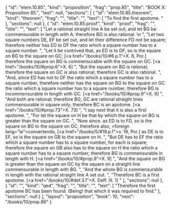 {
  "id": "elem.10.85",
  "kind": "proposition",
  "frag": "prop.85",
  "title": "BOOK X: Proposition 85.",
  "text": null,
  "sections": [
    {
      "id": "elem.10.85.theorem",
      "kind": "theorem",
      "frag": "",
      "title": "",
      "text": [
        "To find the first apotome. "
      ],
      "sections": null
    },
    {
      "id": "elem.10.85.proof",
      "kind": "proof",
      "frag": "",
      "title": "",
      "text": [
        "Let a rational straight line A be set out, and let BG be commensurable in length with A; therefore BG is also rational. \n      ",
        "Let two square numbers DE, EF be set out, and let their difference FD not be square; therefore neither has ED to DF the ratio which a square number has to a square number. ",
        "Let it be contrived that, as ED is to DF, so is the square on BG to the square on GC; [<a href=\"/books/10/#6.p.1\">X. 6, Por.</a>] therefore the square on BG is commensurable with the square on GC. [<a href=\"/books/10/#prop.6\">X. 6</a>] ",
        "But the square on BG is rational; therefore the square on GC is also rational; therefore GC is also rational. ",
        "And, since ED has not to DF the ratio which a square number has to a square number, therefore neither has the square on BG to the square on GC the ratio which a square number has to a square number; therefore BG is incommensurable in length with GC. [<a href=\"/books/10/#prop.9\">X. 9</a>] ",
        "And both are rational; therefore BG, GC are rational straight lines commensurable in square only; therefore BC is an apotome. [<a href=\"/books/10/#prop.73\">X. 73</a>] ",
        "I say next that it is also a first apotome. ",
        "For let the square on H be that by which the square on BG is greater than the square on GC. ",
        "Now since. as ED is to FD, so is the square on BG to the square on GC, therefore also, <foreign lang=\"la\">convertendo</foreign>, [<a href=\"/books/5/#19.p.1\">v. 19, Por.</a>] as DE is to EF, so is the square on GB to the square on H. ",
        "But DE has to EF the ratio which a square number has to a square number, for each is square; therefore the square on GB also has to the square on H the ratio which a square number has to a square number; therefore BG is commensurable in length with H. [<a href=\"/books/10/#prop.9\">X. 9</a>] ",
        "And the square on BG is greater than the square on GC by the square on a straight line commensurable in length with BG. ",
        "And the whole BG is commensurable in length with the rational straight line A set out. ",
        "Therefore BC is a first apotome. [<a href=\"/books/10/#def.3.1\">X. Deff. III. 1</a>] "
      ],
      "sections": null
    },
    {
      "id": "",
      "kind": "qed",
      "frag": "",
      "title": "",
      "text": [
        "Therefore the first apotome BC has been found. (Being) that which it was required to find."
      ],
      "sections": null
    }
  ],
  "layout": "proposition",
  "book": 10,
  "next": "/books/10/prop.86"
}
